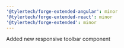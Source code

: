 ```yaml
---
'@tylertech/forge-extended-angular': minor
'@tylertech/forge-extended-react': minor
'@tylertech/forge-extended': minor
---
```


Added new responsive toolbar component
